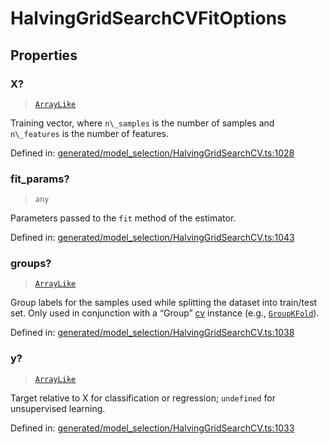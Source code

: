 # HalvingGridSearchCVFitOptions

## Properties

### X?

> [`ArrayLike`](../types/ArrayLike.md)

Training vector, where `n\_samples` is the number of samples and `n\_features` is the number of features.

Defined in:  [generated/model\_selection/HalvingGridSearchCV.ts:1028](https://github.com/transitive-bullshit/scikit-learn-ts/blob/92ab806/packages/sklearn/src/generated/model_selection/HalvingGridSearchCV.ts#L1028)

### fit\_params?

> `any`

Parameters passed to the `fit` method of the estimator.

Defined in:  [generated/model\_selection/HalvingGridSearchCV.ts:1043](https://github.com/transitive-bullshit/scikit-learn-ts/blob/92ab806/packages/sklearn/src/generated/model_selection/HalvingGridSearchCV.ts#L1043)

### groups?

> [`ArrayLike`](../types/ArrayLike.md)

Group labels for the samples used while splitting the dataset into train/test set. Only used in conjunction with a “Group” [cv](../../glossary.html#term-cv) instance (e.g., [`GroupKFold`](sklearn.model_selection.GroupKFold.html#sklearn.model_selection.GroupKFold "sklearn.model_selection.GroupKFold")).

Defined in:  [generated/model\_selection/HalvingGridSearchCV.ts:1038](https://github.com/transitive-bullshit/scikit-learn-ts/blob/92ab806/packages/sklearn/src/generated/model_selection/HalvingGridSearchCV.ts#L1038)

### y?

> [`ArrayLike`](../types/ArrayLike.md)

Target relative to X for classification or regression; `undefined` for unsupervised learning.

Defined in:  [generated/model\_selection/HalvingGridSearchCV.ts:1033](https://github.com/transitive-bullshit/scikit-learn-ts/blob/92ab806/packages/sklearn/src/generated/model_selection/HalvingGridSearchCV.ts#L1033)
